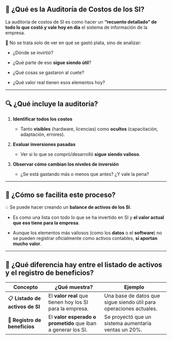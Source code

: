 

## 🧾 ¿Qué es la Auditoría de Costos de los SI?

La auditoría de costos de SI es como hacer un **“recuento detallado” de todo lo que costó y vale hoy en día** el sistema de información de la empresa.

📌 No se trata solo de ver en qué se gastó plata, sino de analizar:

- ¿Dónde se invirtió?
    
- ¿Qué parte de eso **sigue siendo útil**?
    
- ¿Qué cosas se gastaron al cuete?
    
- ¿Qué valor real tienen esos elementos hoy?
    

---

## 🔍 ¿Qué incluye la auditoría?

1. **Identificar todos los costos**
    
    - Tanto **visibles** (hardware, licencias) como **ocultos** (capacitación, adaptación, errores).
        
2. **Evaluar inversiones pasadas**
    
    - Ver si lo que se compró/desarrolló **sigue siendo valioso**.
        
3. **Observar cómo cambian los niveles de inversión**
    
    - ¿Se está gastando más o menos que antes? ¿Y vale la pena?
        

---

## 📒 ¿Cómo se facilita este proceso?

💡 Se puede hacer creando un **balance de activos de los SI**.

- Es como una lista con todo lo que se ha invertido en SI y **el valor actual que eso tiene para la empresa**.
    
- Aunque los elementos más valiosos (como los **datos** o el **software**) no se pueden registrar oficialmente como activos contables, **sí aportan mucho valor**.
    

---

## 🏦 ¿Qué diferencia hay entre el listado de activos y el registro de beneficios?

|Concepto|¿Qué muestra?|Ejemplo|
|---|---|---|
|📋 **Listado de activos de SI**|El **valor real** que tienen hoy los SI para la empresa.|Una base de datos que sigue siendo útil para operaciones actuales.|
|🎯 **Registro de beneficios**|El **valor esperado o prometido** que iban a generar los SI.|Se proyectó que un sistema aumentaría ventas un 20%.|